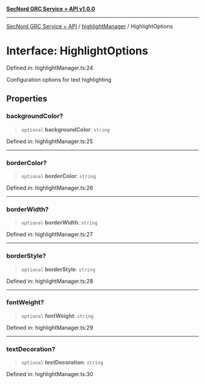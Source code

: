 [**SecNord GRC Service + API v1.0.0**](../../README.md)

***

[SecNord GRC Service + API](../../README.md) / [highlightManager](../README.md) / HighlightOptions

# Interface: HighlightOptions

Defined in: highlightManager.ts:24

Configuration options for text highlighting

## Properties

### backgroundColor?

> `optional` **backgroundColor**: `string`

Defined in: highlightManager.ts:25

***

### borderColor?

> `optional` **borderColor**: `string`

Defined in: highlightManager.ts:26

***

### borderWidth?

> `optional` **borderWidth**: `string`

Defined in: highlightManager.ts:27

***

### borderStyle?

> `optional` **borderStyle**: `string`

Defined in: highlightManager.ts:28

***

### fontWeight?

> `optional` **fontWeight**: `string`

Defined in: highlightManager.ts:29

***

### textDecoration?

> `optional` **textDecoration**: `string`

Defined in: highlightManager.ts:30
